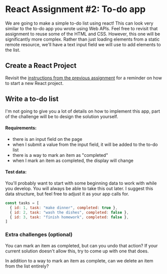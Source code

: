 # React Assignment #2: To-do app

We are going to make a simple to-do list using react! This can look very similar to the to-do app you wrote using Web APIs. Feel free to revisit that assignment to reuse some of the HTML and CSS. However, this one will be significantly more complex. Rather than just loading elements from a static remote resource, we'll have a text input field we will use to add elements to the list.

## Create a React Project

Revisit the [instructions from the previous assignment](./react-assignment-1.md) for a reminder on how to start a new React project.

## Write a to-do list

I'm not going to give you a lot of details on how to implement this app, part of the challenge will be to design the solution yourself.

#### Requirements:

- there is an input field on the page
- when I submit a value from the input field, it will be added to the to-do list
- there is a way to mark an item as "completed"
- when I mark an item as completed, the display will change

#### Test data:

You'll probably want to start with some beginning data to work with while you develop. You will always be able to take this out later. I suggest this data structure, but feel free to adjust it as your app calls for.

```javascript
const tasks = [
  { id: 1, task: "make dinner", completed: true },
  { id: 2, task: "wash the dishes", completed: false },
  { id: 3, task: "finish homework", completed: false },
]
```

### Extra challenges (optional)

You can mark an item as completed, but can you undo that action? If your current solution doesn't allow this, try to come up with one that does.

In addition to a way to mark an item as complete, can we delete an item from the list entirely?
